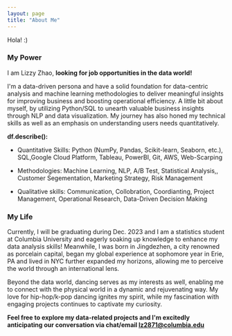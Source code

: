 ```yaml
---
layout: page
title: "About Me"
---
```

Hola!
:)

### My Power ###
I am Lizzy Zhao, **looking for job opportunities in the data world!**

I'm a data-driven persona and have a solid foundation for data-centric analysis and machine learning methodologies to deliver meaningful insights for improving business and boosting operational efficiency. A little bit about myself, by utilizing Python/SQL to unearth valuable business insights through NLP and data visualization. My journey has also honed my technical skills as well as an emphasis on understanding users needs quantitatively. 

**df.describe():**
 - Quantitative Skills: Python (NumPy, Pandas, Scikit-learn, Seaborn, etc.), SQL,Google Cloud Platform, Tableau, PowerBI, Git, AWS, Web-Scarping
   
 - Methodologies: Machine Learning, NLP, A/B Test, Statistical Analysis,, Customer Segementation, Marketing Strategy, Risk Management
   
 - Qualitative skills: Communication, Collobration, Coordianting, Project Management, Operational Research, Data-Driven Decision Making

### My Life ###

Currently, I will be graduating during Dec. 2023 and I am a statistics student at Columbia University and eagerly soaking up knowledge to enhance my data analysis skills! Meanwhile, I was born in Jingdezhen, a city renowned as porcelain capital, began my global experience at sophomore year in Erie, PA and lived in NYC further expanded my horizons, allowing me to perceive the world through an international lens.

Beyond the data world, dancing serves as my interests as well, enabling me to connect with the physical world in a dynamic and rejuvenating way. My love for hip-hop/k-pop dancing ignites my spirit, while my fascination with engaging projects continues to captivate my curiosity.

**Feel free to explore my data-related projects and I'm excitedly anticipating our conversation via chat/email lz2871@columbia.edu**


